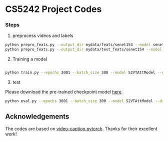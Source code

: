 # CS5242 Project Codes

### Steps

1. preprocess videos and labels

```bash
python prepro_feats.py --output_dir mydata/feats/senet154 --model senet154 --frames_path mydata/train/train
python prepro_feats.py --output_dir mydata/test_feats/senet154 --model senet154 --frames_path mydata/test/test
```

2. Training a model

```bash

python train.py --epochs 3001 --batch_size 300 --model S2VTAttModel --dim_vid 2048 --rnn_type lstm --feats_dir mydata/feats/senet154 --test_feats_dir mydata/test_feats/senet154 --dim_hidden 1024
```

3. test

Please download the pre-trained checkpoint model [here](https://drive.google.com/file/d/1vq7DFH_HiHuPkb6H6mpzFzKLNkh4OUzM/view?usp=sharing).
```bash
python eval.py --epochs 3001 --batch_size 300 --model S2VTAttModel --dim_vid 2048 --rnn_type lstm --test_feats_dir mydata/test_feats/senet154 --dim_hidden 1024 --ckpt_path results/75014/model_3000.pth
```

## Acknowledgements
The codes are based on [video-caption.pytorch](https://github.com/xiadingZ/video-caption.pytorch). Thanks for their excellent work!
